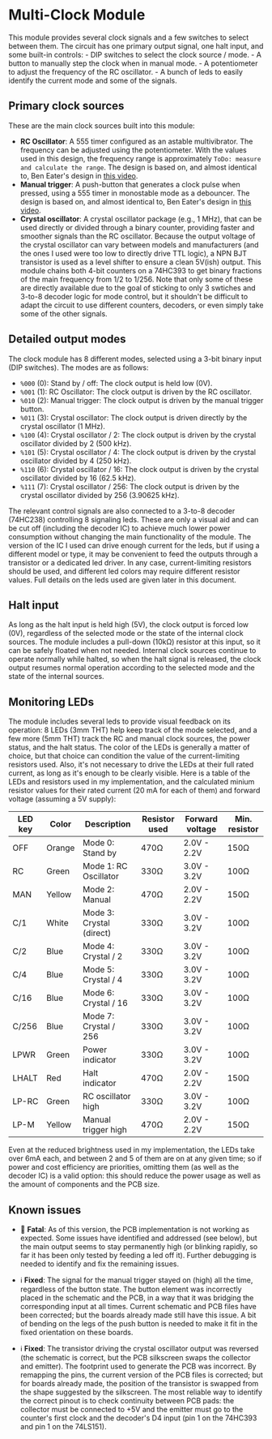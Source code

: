 # Multi-Clock Module

This module provides several clock signals and a few switches to select between them. The circuit has one primary output signal, one halt input, and some built-in controls:
    - DIP switches to select the clock source / mode.
    - A button to manually step the clock when in manual mode.
    - A potentiometer to adjust the frequency of the RC oscillator.
    - A bunch of leds to easily identify the current mode and some of the signals.

## Primary clock sources

These are the main clock sources built into this module:
- **RC Oscillator**: A 555 timer configured as an astable multivibrator. The frequency can be adjusted using the potentiometer. With the values used in this design, the frequency range is approximately `ToDo: measure and calculate the range`. The design is based on, and almost identical to, Ben Eater's design in [this video](https://www.youtube.com/watch?v=kRlSFm519Bo).
- **Manual trigger**: A push-button that generates a clock pulse when pressed, using a 555 timer in monostable mode as a debouncer. The design is based on, and almost identical to, Ben Eater's design in [this video](https://www.youtube.com/watch?v=81BgFhm2vz8).
- **Crystal oscillator**: A crystal oscillator package (e.g., 1 MHz), that can be used directly or divided through a binary counter, providing faster and smoother signals than the RC oscillator. Because the output voltage of the crystal oscillator can vary between models and manufacturers (and the ones I used were too low to directly drive TTL logic), a NPN BJT transistor is used as a level shifter to ensure a clean 5V(ish) output. This module chains both 4-bit counters on a 74HC393 to get binary fractions of the main frequency from 1/2 to 1/256. Note that only some of these are directly available due to the goal of sticking to only 3 swtiches and 3-to-8 decoder logic for mode control, but it shouldn't be difficult to adapt the circuit to use different counters, decoders, or even simply take some of the other signals.

## Detailed output modes

The clock module has 8 different modes, selected using a 3-bit binary input (DIP switches). The modes are as follows:
- `%000` (0): Stand by / off: The clock output is held low (0V).
- `%001` (1): RC Oscillator: The clock output is driven by the RC oscillator.
- `%010` (2): Manual trigger: The clock output is driven by the manual trigger button.
- `%011` (3): Crystal oscillator: The clock output is driven directly by the crystal oscillator (1 MHz).
- `%100` (4): Crystal oscillator / 2: The clock output is driven by the crystal oscillator divided by 2 (500 kHz).
- `%101` (5): Crystal oscillator / 4: The clock output is driven by the crystal oscillator divided by 4 (250 kHz).
- `%110` (6): Crystal oscillator / 16: The clock output is driven by the crystal oscillator divided by 16 (62.5 kHz).
- `%111` (7): Crystal oscillator / 256: The clock output is driven by the crystal oscillator divided by 256 (3.90625 kHz).

The relevant control signals are also connected to a 3-to-8 decoder (74HC238) controlling 8 signaling leds. These are only a visual aid and can be cut off (including the decoder IC) to achieve much lower power consumption without changing the main functionality of the module. The version of the IC I used can drive enough current for the leds, but if using a different model or type, it may be convenient to feed the outputs through a transistor or a dedicated led driver. In any case, current-limiting resistors should be used, and different led colors may require different resistor values. Full details on the leds used are given later in this document.

## Halt input

As long as the halt input is held high (5V), the clock output is forced low (0V), regardless of the selected mode or the state of the internal clock sources. The module includes a pull-down (10kΩ) resistor at this input, so it can be safely floated when not needed. Internal clock sources continue to operate normally while halted, so when the halt signal is released, the clock output resumes normal operation according to the selected mode and the state of the internal sources.

## Monitoring LEDs

The module includes several leds to provide visual feedback on its operation: 8 LEDs (3mm THT) help keep track of the mode selected, and a few more (5mm THT) track the RC and manual clock sources, the power status, and the halt status. The color of the LEDs is generally a matter of choice, but that choice can condition the value of the current-limiting resistors used. Also, it's not necessary to drive the LEDs at their full rated current, as long as it's enough to be clearly visible. Here is a table of the LEDs and resistors used in my implementation, and the calculated minium resistor values for their rated current (20 mA for each of them) and forward voltage (assuming a 5V supply):

| LED key | Color | Description | Resistor used  | Forward voltage | Min. resistor |
|---------|-------|-------------|----------------|---------------- |---------------|
| OFF | Orange | Mode 0: Stand by | 470Ω | 2.0V - 2.2V | 150Ω |
| RC | Green | Mode 1: RC Oscillator | 330Ω | 3.0V - 3.2V | 100Ω |
| MAN | Yellow | Mode 2: Manual | 470Ω | 2.0V - 2.2V | 150Ω |
| C/1 | White | Mode 3: Crystal (direct) | 330Ω | 3.0V - 3.2V | 100Ω |
| C/2 | Blue | Mode 4: Crystal / 2 | 330Ω | 3.0V - 3.2V | 100Ω |
| C/4 | Blue | Mode 5: Crystal / 4 | 330Ω | 3.0V - 3.2V | 100Ω |
| C/16 | Blue | Mode 6: Crystal / 16 | 330Ω | 3.0V - 3.2V | 100Ω |
| C/256 | Blue | Mode 7: Crystal / 256 | 330Ω | 3.0V - 3.2V | 100Ω |
| LPWR | Green | Power indicator | 330Ω | 3.0V - 3.2V | 100Ω |
| LHALT | Red | Halt indicator | 470Ω | 2.0V - 2.2V | 150Ω |
| LP-RC | Green | RC oscillator high | 330Ω | 3.0V - 3.2V | 100Ω |
| LP-M | Yellow | Manual trigger high | 470Ω | 2.0V - 2.2V | 150Ω |

Even at the reduced brightness used in my implementation, the LEDs take over 6mA each, and between 2 and 5 of them are on at any given time; so if power and cost efficiency are priorities, omitting them (as well as the decoder IC) is a valid option: this should reduce the power usage as well as the amount of components and the PCB size.

## Known issues

- 🤯 **Fatal**: As of this version, the PCB implementation is not working as expected. Some issues have identified and addressed (see below), but the main output seems to stay permanently high (or blinking rapidly, so far it has been only tested by feeding a led off it). Further debugging is needed to identify and fix the remaining issues.

- ℹ️ **Fixed**: The signal for the manual trigger stayed on (high) all the time, regardless of the button state. The button element was incorrectly placed in the schematic and the PCB, in a way that it was bridging the corresponding input at all times. Current schematic and PCB files have been corrected; but the boards already made still have this issue. A bit of bending on the legs of the push button is needed to make it fit in the fixed orientation on these boards.

- ℹ️ **Fixed**: The transistor driving the crystal oscillator output was reversed (the schematic is correct, but the PCB silkscreen swaps the collector and emitter). The footprint used to generate the PCB was incorrect. By remapping the pins, the current version of the PCB files is corrected; but for boards already made, the position of the transistor is swapped from the shape suggested by the silkscreen. The most reliable way to identify the correct pinout is to check continuity between PCB pads: the collector must be connected to +5V and the emitter must go to the counter's first clock and the decoder's D4 input (pin 1 on the 74HC393 and pin 1 on the 74LS151).
